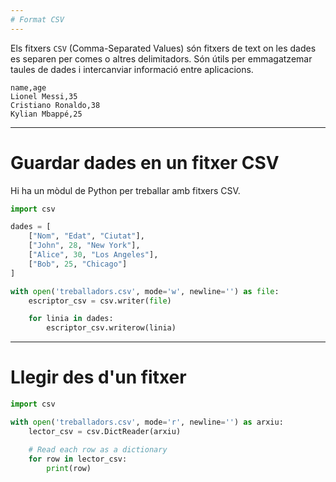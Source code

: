 ```yaml
---
# Format CSV
---
```


Els fitxers ``CSV`` (Comma-Separated Values) són fitxers de text on les dades es separen per comes o altres delimitadors. Són útils per emmagatzemar taules de dades i intercanviar informació entre aplicacions.

```csv
name,age
Lionel Messi,35
Cristiano Ronaldo,38
Kylian Mbappé,25
```

---

# Guardar dades en un fitxer CSV

Hi ha un mòdul de Python per treballar amb fitxers CSV.

```python
import csv

dades = [
    ["Nom", "Edat", "Ciutat"],
    ["John", 28, "New York"],
    ["Alice", 30, "Los Angeles"],
    ["Bob", 25, "Chicago"]
]

with open('treballadors.csv', mode='w', newline='') as file:
    escriptor_csv = csv.writer(file)

    for linia in dades:
        escriptor_csv.writerow(linia)
```
---
# Llegir des d'un fitxer

```python
import csv

with open('treballadors.csv', mode='r', newline='') as arxiu:
    lector_csv = csv.DictReader(arxiu)

    # Read each row as a dictionary
    for row in lector_csv:
        print(row)
```